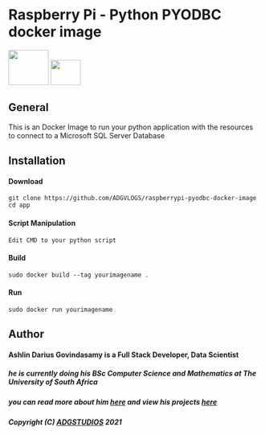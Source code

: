 # Raspberry Pi - Python PYODBC docker image 

<img src="https://user-images.githubusercontent.com/45560312/128073592-e23f6f44-575f-4701-a4b1-2740c7b25642.png" width="80" height="70"> <img src="https://user-images.githubusercontent.com/45560312/128073753-3c84a85e-8de4-4693-97ac-3cc462a18547.png" width="60" height="50">

## General

This is an Docker Image to run your python application with the resources to connect to a Microsoft SQL Server Database

## Installation

#### Download
````
git clone https://github.com/ADGVLOGS/raspberrypi-pyodbc-docker-image
cd app 
````

#### Script Manipulation
````
Edit CMD to your python script
````

#### Build
````
sudo docker build --tag yourimagename .
````

#### Run
````
sudo docker run yourimagename
````

## Author

#### Ashlin Darius Govindasamy is a Full Stack Developer, Data Scientist 
##### he is currently doing his BSc Computer Science and Mathematics at The University of South Africa
##### you can read more about him [here](https://www.linkedin.com/in/ashlin-darius-govindasamy-4a85a0159/) and view his projects [here](https://github.com/ADGVLOGS)

##### Copyright (C) [ADGSTUDIOS](https://adgstudios.co.za) 2021


